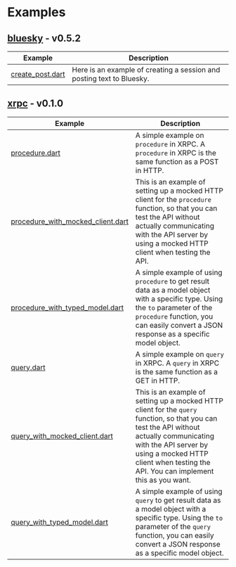 # Examples

## [bluesky](https://pub.dev/packages/bluesky) - v0.5.2

| Example | Description |
|---|---|
| [create_post.dart](https://github.com/myConsciousness/atproto.dart/blob/main/examples/bluesky/example/create_post.dart) | Here is an example of creating a session and posting text to Bluesky. |

## [xrpc](https://pub.dev/packages/xrpc) - v0.1.0

| Example | Description |
|---|---|
| [procedure.dart](https://github.com/myConsciousness/atproto.dart/blob/main/examples/xrpc/example/procedure.dart) | A simple example on `procedure` in XRPC. A `procedure` in XRPC is the same function as a POST in HTTP. |
| [procedure_with_mocked_client.dart](https://github.com/myConsciousness/atproto.dart/blob/main/examples/xrpc/example/procedure_with_mocked_client.dart) | This is an example of setting up a mocked HTTP client for the `procedure` function, so that you can test the API without actually communicating with the API server by using a mocked HTTP client when testing the API. |
| [procedure_with_typed_model.dart](https://github.com/myConsciousness/atproto.dart/blob/main/examples/xrpc/example/procedure_with_typed_model.dart) | A simple example of using `procedure` to get result data as a model object with a specific type.  Using the `to` parameter of the `procedure` function, you can easily convert a JSON response as a specific model object. |
| [query.dart](https://github.com/myConsciousness/atproto.dart/blob/main/examples/xrpc/example/query.dart) | A simple example on `query` in XRPC. A `query` in XRPC is the same function as a GET in HTTP. |
| [query_with_mocked_client.dart](https://github.com/myConsciousness/atproto.dart/blob/main/examples/xrpc/example/query_with_mocked_client.dart) | This is an example of setting up a mocked HTTP client for the `query` function, so that you can test the API without actually communicating with the API server by using a mocked HTTP client when testing the API. You can implement this as you want. |
| [query_with_typed_model.dart](https://github.com/myConsciousness/atproto.dart/blob/main/examples/xrpc/example/query_with_typed_model.dart) | A simple example of using `query` to get result data as a model object with a specific type.  Using the `to` parameter of the `query` function, you can easily convert a JSON response as a specific model object. |
